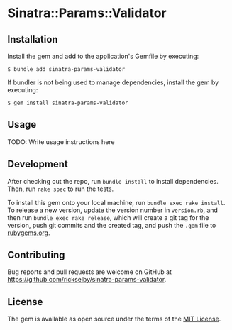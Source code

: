 # Sinatra::Params::Validator


## Installation

Install the gem and add to the application's Gemfile by executing:

    $ bundle add sinatra-params-validator

If bundler is not being used to manage dependencies, install the gem by executing:

    $ gem install sinatra-params-validator

## Usage

TODO: Write usage instructions here

## Development

After checking out the repo, run `bundle install` to install dependencies. Then, run `rake spec` to run the tests.

To install this gem onto your local machine, run `bundle exec rake install`. 
To release a new version, update the version number in `version.rb`, and then run `bundle exec rake release`, 
which will create a git tag for the version, push git commits and the created tag, 
and push the `.gem` file to [rubygems.org](https://rubygems.org).

## Contributing

Bug reports and pull requests are welcome on GitHub at https://github.com/rickselby/sinatra-params-validator.

## License

The gem is available as open source under the terms of the [MIT License](https://opensource.org/licenses/MIT).
